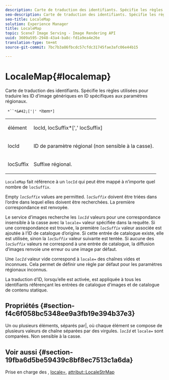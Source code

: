 ```yaml
---
description: Carte de traduction des identifiants. Spécifie les règles utilisées pour traduire les ID d’image génériques en ID spécifiques aux paramètres régionaux.
seo-description: Carte de traduction des identifiants. Spécifie les règles utilisées pour traduire les ID d’image génériques en ID spécifiques aux paramètres régionaux.
seo-title: LocaleMap
solution: Experience Manager
title: LocaleMap
topic: Scene7 Image Serving - Image Rendering API
uuid: 3609a595-2948-43a4-ba8c-fd1a9ea4e26e
translation-type: tm+mt
source-git-commit: 7bc7b3a86fbcdc57cfdc31745fae3afc06e44b15

---
```



# LocaleMap{#localemap}

Carte de traduction des identifiants. Spécifie les règles utilisées pour traduire les ID d’image génériques en ID spécifiques aux paramètres régionaux.

` *``*&#42;['|' *`item`*]`

<table id="simpletable_A6DD1A28F8ED4178A8ADDB2F3AEFC402"> 
 <tr class="strow"> 
  <td class="stentry"> <p><span class="varname"> élément</span> </p></td> 
  <td class="stentry"> <p><span class="varname"> locId</span>,<span class="varname"> locSuffix</span>*[','<span class="varname"> locSuffix</span>] </p></td> 
 </tr> 
 <tr class="strow"> 
  <td class="stentry"> <p><span class="varname"> locId</span> </p></td> 
  <td class="stentry"> <p>ID de paramètre régional (non sensible à la casse). </p></td> 
 </tr> 
 <tr class="strow"> 
  <td class="stentry"> <p><span class="varname"> locSuffix</span> </p></td> 
  <td class="stentry"> <p>Suffixe régional. </p></td> 
 </tr> 
</table>

`LocaleMap` fait référence à un `locId` qui peut être mappé à n’importe quel nombre de `locSuffix`.

Empty *`locSuffix`* values are permitted. *`locSuffix`* doivent être triées dans l’ordre dans lequel elles doivent être recherchées. La première correspondance est renvoyée.

Le service d’images recherche les *`locId`* valeurs pour une correspondance insensible à la casse avec la `locale=` valeur spécifiée dans la requête. Si une correspondance est trouvée, la première *`locSuffix`* valeur associée est ajoutée à l’ID de catalogue d’origine. Si cette entrée de catalogue existe, elle est utilisée, sinon la *`locSuffix`* valeur suivante est tentée. Si aucune des *`locSuffix`* valeurs ne correspond à une entrée de catalogue, la diffusion d’images renvoie une erreur ou une image par défaut.

Une *`locId`* valeur vide correspond à `locale=` des chaînes vides et inconnues. Cela permet de définir une règle par défaut pour les paramètres régionaux inconnus.

La traduction d’ID, lorsqu’elle est activée, est appliquée à tous les identifiants référençant les entrées de catalogue d’images et de catalogue de contenu statique.

## Propriétés {#section-f4c6f058bc5348ee9a3fb19e394b37e3}

Un ou plusieurs éléments, séparés par|, où chaque élément se compose de plusieurs valeurs de chaîne séparées par des virgules. *`locId`* et `locale=` sont comparées. Non sensible à la casse.

## Voir aussi {#section-19fba6d5be59439c8bf8ec7513c1a6da}

Prise en charge des , [locale=](../../../../../is-api/http-ref/image-serving-api-ref/c-http-protocol-reference/c-command-reference/r-locale.md#reference-8a846b2fbc004a12821b956ed3b25cfb), [attribut::LocaleStrMap](../../../../../is-api/image-catalog/image-serving-api-ref/c-image-catalog-reference/c-attributes-reference/r-localestrmap.md#reference-98c42070a4bc4baf92537132be2b5b1e)
